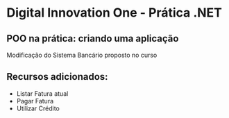 # Digital Innovation One - Prática .NET

## POO na prática: criando uma aplicação

Modificação do Sistema Bancário proposto no curso



## Recursos adicionados:

- Listar Fatura atual
- Pagar Fatura
- Utilizar Crédito